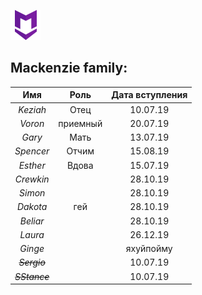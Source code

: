 ![я сосал меня ебали](https://github.com/adam-p/markdown-here/raw/master/src/common/images/icon48.png "ыы")

## Mackenzie family:

| Имя           | Роль          | Дата вступления |
| :-----------: |:-------------:| :--------------:|
| *Keziah*      | Отец          | 10.07.19        |
| *Voron*       | приемный      | 20.07.19        |
| *Gary*        | Мать          | 13.07.19        |
| *Spencer*     | Отчим         | 15.08.19        |
| *Esther*      | Вдова         | 15.07.19        |
| *Crewkin*     |               | 28.10.19        |
| *Simon*       |               | 28.10.19        |
| *Dakota*      | гей           | 28.10.19        |
| *Beliar*      |               | 28.10.19        |
| *Laura*       |               | 26.12.19        |
| *Ginge*       |               | яхуйпойму       |
|~~*Sergio*~~   |               | 10.07.19        |
|~~*SStance*~~  |               | 10.07.19        |
